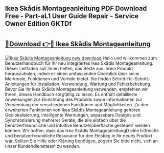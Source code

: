 ## Ikea Skådis Montageanleitung PDF Download Free - Part-aL1 User Guide Repair - Service Owner Edition GKTDf

# <h2><a href="http://df6ak6v.blite.top/?on=Ikea+Sk%c3%a5dis+Montageanleitung">🔗Download 👉🔴 Ikea Skådis Montageanleitung</a></h2>

[![Ikea Skådis Montageanleitung new download](https://i.imgur.com/lujVjoI.png)](http://df6ak6v.blite.top/?on=Ikea+Sk%c3%a5dis+Montageanleitung)
Hallo und willkommen zum Benutzerhandbuch für Ihr neu integriertes Ikea Skådis Montageanleitung. Dieser Leitfaden soll Ihnen helfen, das Beste aus Ihrem Produkt herauszuholen, indem er einen umfassenden Überblick über seine Merkmale, Funktionen und Vorteile bietet. Sie finden Schritt-für-Schritt-Anleitungen für Installation, Verwendung, Wartung und Fehlerbehebung. Bevor Sie Ihr Ikea Skådis Montageanleitung verwenden, empfehlen wir Ihnen, dieses Handbuch sorgfältig zu lesen. Es enthält detaillierte Anweisungen zur Einrichtung des Produkts sowie Informationen zur Verwendung der verschiedenen Funktionen und Möglichkeiten. Zu den erweiterten Funktionen von Ikea Skådis Montageanleitung gehören Geolokalisierung, intelligente Warnungen, anpassbare Designs und Synchronisierung mehrerer Geräte, die alle einfach über die benutzerfreundliche und intuitive Benutzeroberfläche gesteuert werden können. Wir hoffen, dass das Ikea Skådis MontageanleitungD eine hilfreiche und benutzerfreundliche Ressource für den Einstieg in Ihr neues Produkt war. Sollten Sie Hilfe oder Klärung benötigen, zögern Sie bitte nicht, sich an unser Kundendienstteam zu wenden.

